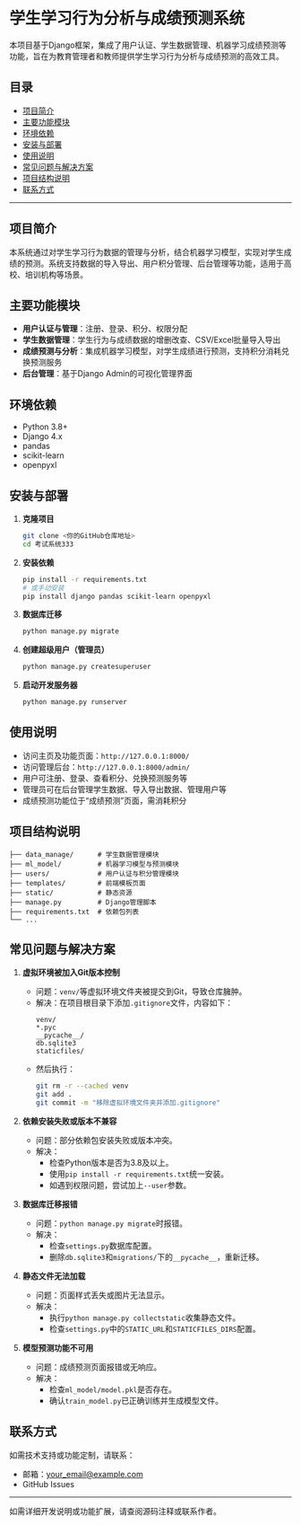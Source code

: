 # 学生学习行为分析与成绩预测系统

本项目基于Django框架，集成了用户认证、学生数据管理、机器学习成绩预测等功能，旨在为教育管理者和教师提供学生学习行为分析与成绩预测的高效工具。

## 目录
- [项目简介](#项目简介)
- [主要功能模块](#主要功能模块)
- [环境依赖](#环境依赖)
- [安装与部署](#安装与部署)
- [使用说明](#使用说明)
- [常见问题与解决方案](#常见问题与解决方案)
- [项目结构说明](#项目结构说明)
- [联系方式](#联系方式)

---

## 项目简介
本系统通过对学生学习行为数据的管理与分析，结合机器学习模型，实现对学生成绩的预测。系统支持数据的导入导出、用户积分管理、后台管理等功能，适用于高校、培训机构等场景。

## 主要功能模块
- **用户认证与管理**：注册、登录、积分、权限分配
- **学生数据管理**：学生行为与成绩数据的增删改查、CSV/Excel批量导入导出
- **成绩预测与分析**：集成机器学习模型，对学生成绩进行预测，支持积分消耗兑换预测服务
- **后台管理**：基于Django Admin的可视化管理界面

## 环境依赖
- Python 3.8+
- Django 4.x
- pandas
- scikit-learn
- openpyxl

## 安装与部署
1. **克隆项目**
   ```bash
   git clone <你的GitHub仓库地址>
   cd 考试系统333
   ```
2. **安装依赖**
   ```bash
   pip install -r requirements.txt
   # 或手动安装
   pip install django pandas scikit-learn openpyxl
   ```
3. **数据库迁移**
   ```bash
   python manage.py migrate
   ```
4. **创建超级用户（管理员）**
   ```bash
   python manage.py createsuperuser
   ```
5. **启动开发服务器**
   ```bash
   python manage.py runserver
   ```

## 使用说明
- 访问主页及功能页面：`http://127.0.0.1:8000/`
- 访问管理后台：`http://127.0.0.1:8000/admin/`
- 用户可注册、登录、查看积分、兑换预测服务等
- 管理员可在后台管理学生数据、导入导出数据、管理用户等
- 成绩预测功能位于“成绩预测”页面，需消耗积分

## 项目结构说明
```
├── data_manage/      # 学生数据管理模块
├── ml_model/         # 机器学习模型与预测模块
├── users/            # 用户认证与积分管理模块
├── templates/        # 前端模板页面
├── static/           # 静态资源
├── manage.py         # Django管理脚本
├── requirements.txt  # 依赖包列表
└── ...
```

## 常见问题与解决方案
1. **虚拟环境被加入Git版本控制**
   - 问题：`venv/`等虚拟环境文件夹被提交到Git，导致仓库臃肿。
   - 解决：在项目根目录下添加`.gitignore`文件，内容如下：
     ```
     venv/
     *.pyc
     __pycache__/
     db.sqlite3
     staticfiles/
     ```
   - 然后执行：
     ```bash
     git rm -r --cached venv
     git add .
     git commit -m "移除虚拟环境文件夹并添加.gitignore"
     ```

2. **依赖安装失败或版本不兼容**
   - 问题：部分依赖包安装失败或版本冲突。
   - 解决：
     - 检查Python版本是否为3.8及以上。
     - 使用`pip install -r requirements.txt`统一安装。
     - 如遇到权限问题，尝试加上`--user`参数。

3. **数据库迁移报错**
   - 问题：`python manage.py migrate`时报错。
   - 解决：
     - 检查`settings.py`数据库配置。
     - 删除`db.sqlite3`和`migrations/`下的`__pycache__`，重新迁移。

4. **静态文件无法加载**
   - 问题：页面样式丢失或图片无法显示。
   - 解决：
     - 执行`python manage.py collectstatic`收集静态文件。
     - 检查`settings.py`中的`STATIC_URL`和`STATICFILES_DIRS`配置。

5. **模型预测功能不可用**
   - 问题：成绩预测页面报错或无响应。
   - 解决：
     - 检查`ml_model/model.pkl`是否存在。
     - 确认`train_model.py`已正确训练并生成模型文件。

## 联系方式
如需技术支持或功能定制，请联系：
- 邮箱：your_email@example.com
- GitHub Issues

---
如需详细开发说明或功能扩展，请查阅源码注释或联系作者。
